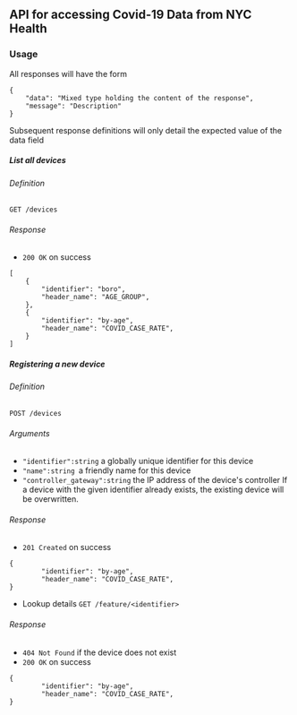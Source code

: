 ## API for accessing Covid-19 Data from NYC Health 

### Usage
All responses will have the form

```
{
    "data": "Mixed type holding the content of the response",
    "message": "Description"
}
```

Subsequent response definitions will only detail the expected value of 
the data field

##### List all devices
###### Definition

`GET /devices`

###### Response

* `200 OK` on success

```
[
    {
        "identifier": "boro",
        "header_name": "AGE_GROUP",
    },
    {
        "identifier": "by-age",
        "header_name": "COVID_CASE_RATE",
    }
]
```

##### Registering a new device
###### Definition

`POST /devices`

###### Arguments

* `"identifier":string` a globally unique identifier for this device
* `"name":string `a friendly name for this device
* `"controller_gateway":string` the IP address of the device's controller
If a device with the given identifier already exists, the existing 
device will be overwritten.

###### Response

* `201 Created` on success
```
{
        "identifier": "by-age",
        "header_name": "COVID_CASE_RATE",
}
```
* Lookup details
`GET /feature/<identifier>`

###### Response

* `404 Not Found` if the device does not exist
* `200 OK` on success
```
{
        "identifier": "by-age",
        "header_name": "COVID_CASE_RATE",
}
```